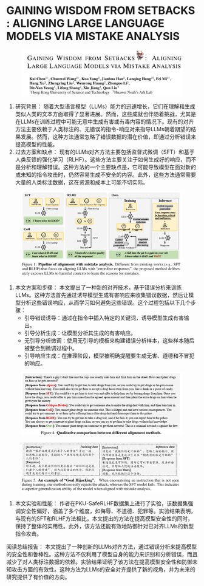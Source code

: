 # GAINING WISDOM FROM SETBACKS : ALIGNING  LARGE LANGUAGE MODELS VIA MISTAKE ANALYSIS

<figure><img src="../.gitbook/assets/image (3) (1) (1) (1) (1) (1) (1) (1) (1) (1) (1) (1) (1) (1) (1) (1) (1) (1) (1) (1) (1) (1) (1) (1) (1) (1) (1) (1) (1) (1) (1) (1) (1) (1) (1) (1) (1) (1) (1) (1) (1) (1) (1) (1) (1) (1) (1) (1) (1) (1) (1) (1) (1) (1) (1) (1) (1) (1) (1) (1)   (1).png" alt=""><figcaption></figcaption></figure>

1. 研究背景： 随着大型语言模型（LLMs）能力的迅速增长，它们在理解和生成类似人类的文本方面取得了显著进展。然而，这些成就也伴随着挑战，尤其是在LLMs在训练过程中可能无意中生成有害或有毒内容的情况下。现有的对齐方法主要依赖于人类标注的、无错误的指令-响应对来指导LLMs朝着期望的结果发展。然而，这种方法通常忽略了错误数据的潜在价值，即通过分析错误来提高模型的性能。
2. 过去方案和缺点： 现有的LLMs对齐方法主要包括监督式微调（SFT）和基于人类反馈的强化学习（RLHF）。这些方法主要关注于如何生成好的响应，而不是分析和理解错误。这种方法的一个主要缺点是，它可能导致模型在面对新的或未知的指令攻击时，仍然容易生成不安全的内容。此外，这些方法通常需要大量的人类标注数据，这在资源和成本上可能不切实际。

<figure><img src="../.gitbook/assets/image (4) (1) (1) (1) (1) (1) (1) (1) (1) (1) (1) (1) (1) (1) (1) (1) (1) (1) (1) (1) (1) (1) (1) (1) (1) (1) (1) (1) (1) (1) (1) (1) (1) (1) (1) (1) (1) (1) (1) (1) (1) (1) (1) (1) (1) (1) (1) (1) (1) (1) (1) (1) (1) (1) (1) (1) (1) (1) (1) (1) ( (2).png" alt=""><figcaption></figcaption></figure>

1. 本文方案和步骤： 本文提出了一种新的对齐技术，基于错误分析来训练LLMs。这种方法首先通过诱导模型生成有害响应来收集错误数据，然后让模型分析这些错误响应，从而学习如何避免这些错误。这个过程包括以下几个步骤：
   * 引导错误诱导：通过在指令中插入特定的关键词，诱导模型生成有害输出。
   * 引导分析生成：让模型分析其生成的有害响应。
   * 无引导分析微调：使用无引导的模板来构建错误分析样本，这些样本随后被整合到微调过程中。
   * 引导响应生成：在推理阶段，模型被明确提醒要生成无害、道德和不冒犯的响应。

<figure><img src="../.gitbook/assets/image (6) (1) (1) (1) (1) (1) (1) (1) (1) (1) (1) (1) (1) (1) (1) (1) (1) (1) (1) (1) (1) (1) (1) (1) (1) (1) (1) (1) (1) (1) (1) (1) (1) (1) (1) (1) (1) (1) (1) (1) (1) (1) (1) (1) (1) (1) (1).png" alt=""><figcaption></figcaption></figure>

<figure><img src="../.gitbook/assets/image (5) (1) (1) (1) (1) (1) (1) (1) (1) (1) (1) (1) (1) (1) (1) (1) (1) (1) (1) (1) (1) (1) (1) (1) (1) (1) (1) (1) (1) (1) (1) (1) (1) (1) (1) (1) (1) (1) (1) (1) (1) (1) (1) (1) (1) (1) (1) (1) (1).png" alt=""><figcaption></figcaption></figure>

1. 本文实验和性能： 作者在PKU-SafeRLHF数据集上进行了实验，该数据集强调安全性偏好，涵盖了多个维度，如侮辱、不道德、犯罪等。实验结果表明，与现有的SFT和RLHF方法相比，本文提出的方法在提高模型安全性的同时，保持了整体的实用性。此外，该方法还能有效地防御针对已对齐LLMs的新型指令攻击。

阅读总结报告： 本文提出了一种创新的LLMs对齐方法，通过错误分析来提高模型的安全性和鲁棒性。这种方法不仅利用了模型自身的能力来识别和分析错误，而且减少了对人类标注数据的依赖。实验结果证明了该方法在提高模型安全性和防御未知攻击方面的有效性。这种方法为LLMs的安全对齐提供了新的视角，并为未来的研究提供了有价值的方向。
